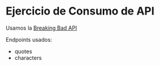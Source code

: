 # Ejercicio de Consumo de API

Usamos la [Breaking Bad API](https://breakingbadapi.com)



Endpoints usados:
- quotes
- characters 